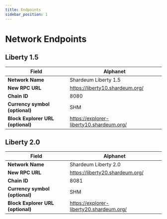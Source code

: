 ```yaml
---
title: Endpoints
sidebar_position: 1
---
```


# Network Endpoints

## Liberty 1.5

| **Field**                         	| **Alphanet**               	
|-----------------------------------	|----------------------------
| **Network Name**                  	| Shardeum Liberty 1.5      	
| **New RPC URL**                   	| https://liberty10.shardeum.org/                   
| **Chain ID**                      	| 8080                        	
| **Currency symbol (optional)**    	| SHM                       	
| **Block Explorer URL (optional)** 	| https://explorer-liberty10.shardeum.org/

## Liberty 2.0

| **Field**                         	| **Alphanet**               	
|-----------------------------------	|----------------------------
| **Network Name**                  	| Shardeum Liberty 2.0       	
| **New RPC URL**                   	| https://liberty20.shardeum.org/                     
| **Chain ID**                      	| 8081                        	
| **Currency symbol (optional)**    	| SHM                       	
| **Block Explorer URL (optional)** 	| https://explorer-liberty20.shardeum.org/
